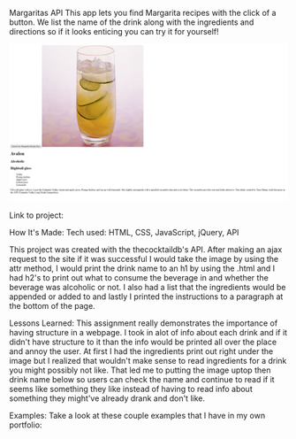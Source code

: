 Margaritas API
This app lets you find Margarita recipes with the click of a button. We list the name of the drink along with
the ingredients and directions so if it looks enticing you can try it for yourself!

![pic](pic.jpg)

Link to project:

How It's Made:
Tech used: HTML, CSS, JavaScript, jQuery, API

This project was created with the thecocktaildb's API. After making an ajax request to the site if it was successful I would take the image by using the attr method, I would print the drink name to an h1 by using the .html and I had h2's to print out what to consume the beverage in and whether the beverage was alcoholic or not.
I also had a list that the ingredients would be appended or added to and lastly I printed the instructions to a paragraph at the bottom of the page.

Lessons Learned:
This assignment really demonstrates the importance of having structure in a webpage. I took in alot of info about each drink and if it didn't have structure to it than the info would be printed all over the place and annoy the user. At first I had the ingredients print out right under the image but I realized that wouldn't make sense to read ingredients for a drink you might possibly not like. That led me to putting the image uptop then drink name below so users can check the name and continue to read if it seems like something they like instead of having to read info about something they might've already drank and don't like.

Examples:
Take a look at these couple examples that I have in my own portfolio:
